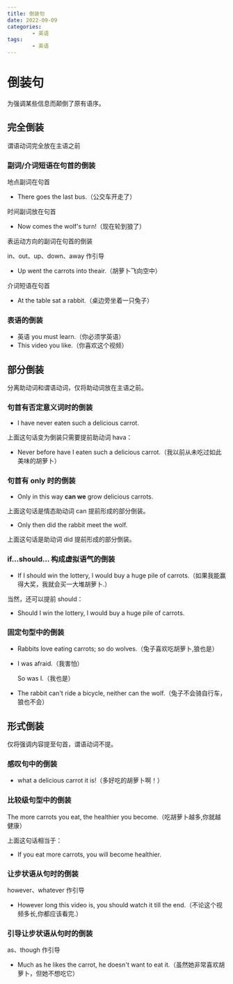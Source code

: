 ```yaml
---
title: 倒装句
date: 2022-09-09
categories:
        - 英语
tags:
        - 英语
---
```


# 倒装句

为强调某些信息而颠倒了原有语序。

## 完全倒装

谓语动词完全放在主语之前

### 副词/介词短语在句首的倒装

地点副词在句首

- There goes the last bus.（公交车开走了）

时间副词放在句首

- Now comes the wolf's turn!（现在轮到狼了）

表运动方向的副词在句首的倒装

in、out、up、down、away 作引导

- Up went the carrots into theair.（胡萝卜飞向空中）

介词短语在句首

- At the table sat a rabbit.（桌边旁坐着一只兔子）

### 表语的倒装

- 英语 you must learn.（你必须学英语）
- This video you like.（你喜欢这个视频）

## 部分倒装

分离助动词和谓语动词，仅将助动词放在主语之前。

### 句首有否定意义词时的倒装

- l have never eaten such a delicious carrot.

上面这句话变为倒装只需要提前助动词 hava：

- Never before have I eaten such a delicious carrot.（我以前从未吃过如此美味的胡萝卜）

### 句首有 only 时的倒装

- Only in this way **can we** grow delicious carrots.

上面这句话是情态助动词 can 提前形成的部分倒装。

- Only then did the rabbit meet the wolf.

上面这句话是助动词 did 提前形成的部分倒装。

### if...should... 构成虚拟语气的倒装

- If I should win the lottery, l would buy a huge pile of carrots.（如果我能赢得大奖，我就会买一大堆胡萝卜.）

当然，还可以提前 should：

- Should I win the lottery, l would buy a huge pile of carrots.

### 固定句型中的倒装

- Rabbits love eating carrots; so do wolves.（兔子喜欢吃胡萝卜,狼也是）

- I was afraid.（我害怕）

     So was I.（我也是）

- The rabbit can't ride a bicycle, neither can the wolf.（兔子不会骑自行车，狼也不会）

## 形式倒装

仅将强调内容提至句首，谓语动词不提。

### 感叹句中的倒装

- what a delicious carrot it is!（多好吃的胡萝卜啊！）

### 比较级句型中的倒装

The more carrots you eat, the healthier you become.（吃胡萝卜越多,你就越健康）

上面这句话相当于：

- If you eat more carrots, you will become healthier.

### 让步状语从句时的倒装

however、whatever 作引导

- However long this video is, you should watch it till the end.（不论这个视频多长,你都应该看完.）

### 引导让步状语从句时的倒装

as、though 作引导

- Much as he likes the carrot, he doesn't want to eat it.（虽然她非常喜欢胡萝卜，但她不想吃它）
